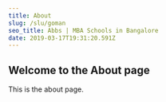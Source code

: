 ```yaml
---
title: About
slug: /slu/goman
seo_title: Abbs | MBA Schools in Bangalore
date: 2019-03-17T19:31:20.591Z
---
```


## Welcome to the About page

This is the about page.
